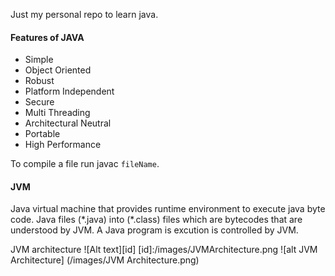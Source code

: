 Just my personal repo to learn java. <br />

#### Features of JAVA
- Simple
- Object Oriented
- Robust
- Platform Independent
- Secure
- Multi Threading
- Architectural Neutral
- Portable
- High Performance

To compile a file run javac `fileName`. <br />

#### JVM
Java virtual machine that provides runtime environment to execute java byte code. Java files (\*.java) into (\*.class) files which are bytecodes that are understood by JVM. 
A Java program is excution is controlled by JVM.

JVM architecture
![Alt text][id]
[id]:/images/JVMArchitecture.png
![alt JVM Architecture] (/images/JVM Architecture.png)


